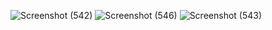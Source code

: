 ![Screenshot (542)](https://github.com/user-attachments/assets/57c5f3f8-ff43-4f1a-a560-e199d92c72fa)
![Screenshot (546)](https://github.com/user-attachments/assets/66872fa9-9442-48bc-82a0-cc161f410ae1)
![Screenshot (543)](https://github.com/user-attachments/assets/7d052bac-f2cc-4346-9993-a5164af991e5)
